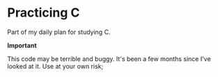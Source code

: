 # Practicing C

Part of my daily plan for studying C.

**Important**

This code may be terrible and buggy. It's been a few months since I've looked at it. Use at your own risk;
